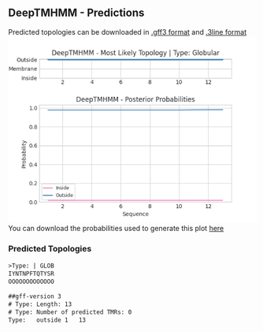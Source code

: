 ## DeepTMHMM - Predictions
Predicted topologies can be downloaded in [.gff3 format](TMRs.gff3) and [.3line format](predicted_topologies.3line)
![picture](plot.png)
You can download the probabilities used to generate this plot [here](Type:_probs.csv)
### Predicted Topologies
```
>Type: | GLOB
IYNTNPFTQTYSR
OOOOOOOOOOOOO

```


```
##gff-version 3
# Type: Length: 13
# Type: Number of predicted TMRs: 0
Type:	outside	1	13				

```
